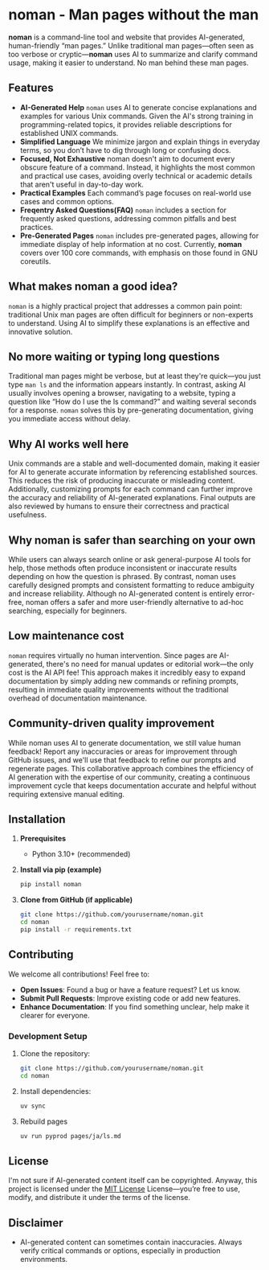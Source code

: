 # noman - Man pages without the man

**noman** is a command-line tool and website that provides AI-generated, human-friendly “man pages.” Unlike traditional man pages—often seen as too verbose or cryptic—**noman** uses AI to summarize and clarify command usage, making it easier to understand. No man behind these man pages.


## Features

- **AI-Generated Help**
  `noman` uses AI to generate concise explanations and examples for various Unix commands. Given the AI's strong training in programming-related topics, it provides reliable descriptions for established UNIX commands.
- **Simplified Language**
  We minimize jargon and explain things in everyday terms, so you don’t have to dig through long or confusing docs.
- **Focused, Not Exhaustive**
  noman doesn't aim to document every obscure feature of a command. Instead, it highlights the most common and practical use cases, avoiding overly technical or academic details that aren't useful in day-to-day work.
- **Practical Examples**
  Each command’s page focuses on real-world use cases and common options.
- **Freqentry Asked Questions(FAQ)**
  `noman` includes a section for frequently asked questions, addressing common pitfalls and best practices.
- **Pre-Generated Pages**
  `noman` includes pre-generated pages, allowing for immediate display of help information at no cost. Currently, **noman** covers over 100 core commands, with emphasis on those found in GNU coreutils.

## What makes noman a good idea?

`noman` is a highly practical project that addresses a common pain point: traditional Unix man pages are often difficult for beginners or non-experts to understand. Using AI to simplify these explanations is an effective and innovative solution.

## No more waiting or typing long questions

Traditional man pages might be verbose, but at least they're quick—you just type `man ls` and the information appears instantly. In contrast, asking AI usually involves opening a browser, navigating to a website, typing a question like “How do I use the ls command?” and waiting several seconds for a response. `noman` solves this by pre-generating documentation, giving you immediate access without delay.


## Why AI works well here

Unix commands are a stable and well-documented domain, making it easier for AI to generate accurate information by referencing established sources. This reduces the risk of producing inaccurate or misleading content. Additionally, customizing prompts for each command can further improve the accuracy and reliability of AI-generated explanations. Final outputs are also reviewed by humans to ensure their correctness and practical usefulness.

## Why noman is safer than searching on your own

While users can always search online or ask general-purpose AI tools for help, those methods often produce inconsistent or inaccurate results depending on how the question is phrased. By contrast, noman uses carefully designed prompts and consistent formatting to reduce ambiguity and increase reliability. Although no AI-generated content is entirely error-free, noman offers a safer and more user-friendly alternative to ad-hoc searching, especially for beginners.

## Low maintenance cost

`noman` requires virtually no human intervention. Since pages are AI-generated, there's no need for manual updates or editorial work—the only cost is the AI API fee! This approach makes it incredibly easy to expand documentation by simply adding new commands or refining prompts, resulting in immediate quality improvements without the traditional overhead of documentation maintenance.

## Community-driven quality improvement

While noman uses AI to generate documentation, we still value human feedback! Report any inaccuracies or areas for improvement through GitHub issues, and we'll use that feedback to refine our prompts and regenerate pages. This collaborative approach combines the efficiency of AI generation with the expertise of our community, creating a continuous improvement cycle that keeps documentation accurate and helpful without requiring extensive manual editing.

## Installation

1. **Prerequisites**  
   - Python 3.10+ (recommended)  

2. **Install via pip (example)**  
   ```bash
   pip install noman
   ```

3. **Clone from GitHub (if applicable)**  
   ```bash
   git clone https://github.com/yourusername/noman.git
   cd noman
   pip install -r requirements.txt
   ```



## Contributing

We welcome all contributions! Feel free to:

- **Open Issues**: Found a bug or have a feature request? Let us know.  
- **Submit Pull Requests**: Improve existing code or add new features.  
- **Enhance Documentation**: If you find something unclear, help make it clearer for everyone.

### Development Setup

1. Clone the repository:
   ```bash
   git clone https://github.com/yourusername/noman.git
   cd noman
   ```

2. Install dependencies:
   ```bash
   uv sync
   ```
3. Rebuild pages
   ```bash
   uv run pyprod pages/ja/ls.md
   ```

## License

I'm not sure if AI-generated content itself can be copyrighted. Anyway, this project is licensed under the [MIT License](LICENSE) License—you’re free to use, modify, and distribute it under the terms of the license.

## Disclaimer

- AI-generated content can sometimes contain inaccuracies. Always verify critical commands or options, especially in production environments.  
